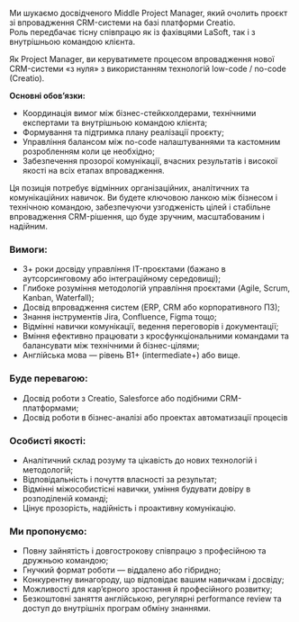 Ми шукаємо досвідченого Middle Project Manager, який очолить проєкт зі
впровадження CRM-системи на базі платформи Creatio.  
Роль передбачає тісну співпрацю як із фахівцями LaSoft, так і з внутрішньою
командою клієнта.

Як Project Manager, ви керуватимете процесом впровадження нової CRM-системи «з
нуля» з використанням технологій low-code / no-code (Creatio).

**Основні обов’язки:**

  * Координація вимог між бізнес-стейкхолдерами, технічними експертами та внутрішньою командою клієнта;
  * Формування та підтримка плану реалізації проєкту;
  * Управління балансом між no-code налаштуваннями та кастомним розробленням коли це необхідно;
  * Забезпечення прозорої комунікації, вчасних результатів і високої якості на всіх етапах впровадження.

Ця позиція потребує відмінних організаційних, аналітичних та комунікаційних
навичок. Ви будете ключовою ланкою між бізнесом і технічною командою,
забезпечуючи узгодженість цілей і стабільне впровадження CRM-рішення, що буде
зручним, масштабованим і надійним.

### **Вимоги:**

  * 3+ роки досвіду управління IT-проєктами (бажано в аутсорсинговому або інтеграційному середовищі);
  * Глибоке розуміння методологій управління проєктами (Agile, Scrum, Kanban, Waterfall);
  * Досвід впровадження систем (ERP, CRM або корпоративного ПЗ);
  * Знання інструментів Jira, Confluence, Figma тощо;
  * Відмінні навички комунікації, ведення переговорів і документації;
  * Вміння ефективно працювати з кросфункціональними командами та балансувати між технічними й бізнес-цілями;
  * Англійська мова — рівень B1+ (intermediate+) або вище.

### **Буде перевагою:**

  * Досвід роботи з Creatio, Salesforce або подібними CRM-платформами;
  * Досвід роботи в бізнес-аналізі або проектах автоматизації процесів

### **Особисті якості:**

  * Аналітичний склад розуму та цікавість до нових технологій і методологій;
  * Відповідальність і почуття власності за результат;
  * Відмінні міжособистісні навички, уміння будувати довіру в розподіленій команді;
  * Цінує прозорість, надійність і проактивну комунікацію.

### **Ми пропонуємо:**

  * Повну зайнятість і довгострокову співпрацю з професійною та дружньою командою;
  * Гнучкий формат роботи — віддалено або гібридно;
  * Конкурентну винагороду, що відповідає вашим навичкам і досвіду;
  * Можливості для кар’єрного зростання й професійного розвитку;
  * Безкоштовні заняття англійською, регулярні performance review та доступ до внутрішніх програм обміну знаннями.